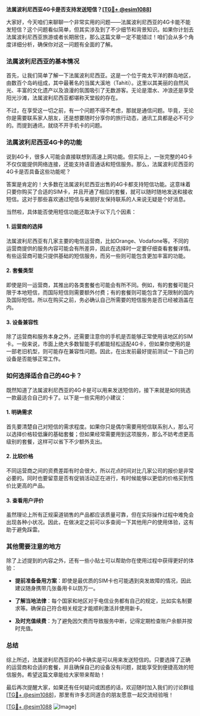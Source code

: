 **法属波利尼西亚4G卡是否支持发送短信？[[TG💪+ @esim1088](https://t.me/s/esim1088)]**

大家好，今天咱们来聊聊一个非常实用的问题——法属波利尼西亚的4G卡能不能发短信？这个问题看似简单，但其实涉及到了不少细节和背景知识。如果你计划去法属波利尼西亚旅游或者长期居住，那么这篇文章一定不能错过！咱们会从多个角度详细分析，确保你对这一问题有全面的了解。

### 法属波利尼西亚的基本情况

首先，让我们简单了解一下法属波利尼西亚。这是一个位于南太平洋的群岛地区，由数百个岛屿组成，其中最著名的当属大溪地（Tahiti）。这里以其美丽的自然风光、丰富的文化遗产以及浪漫的氛围吸引了无数游客。无论是潜水、冲浪还是享受阳光沙滩，法属波利尼西亚都堪称天堂般的存在。

不过，在享受这一切之前，有一个问题不得不考虑，那就是通信问题。毕竟，无论你是需要联系家人朋友，还是想要随时分享你的旅行动态，通讯工具都是必不可少的。而提到通讯，就绕不开手机卡的问题。

### 法属波利尼西亚4G卡的功能

说到4G卡，很多人可能会直接联想到高速上网功能。但实际上，一张完整的4G卡不仅仅能提供网络连接，还能支持语音通话和短信服务。那么，法属波利尼西亚的4G卡是否具备这些功能呢？

答案是肯定的！大多数在法属波利尼西亚出售的4G卡都支持短信功能。这意味着只要你购买了合适的SIM卡，并且开通了相应的套餐，就可以随时随地发送和接收短信。这对于那些喜欢通过短信与亲朋好友保持联系的人来说无疑是个好消息。

当然啦，具体能否使用短信功能还取决于以下几个因素：

#### 1. **运营商的选择**
法属波利尼西亚有几家主要的电信运营商，比如Orange、Vodafone等。不同的运营商提供的服务内容可能会有所差异，因此在选择时一定要仔细查看套餐详情。有些运营商可能只提供基础的短信服务，而另一些则可能包含更加丰富的功能。

#### 2. **套餐类型**
即使是同一运营商，其推出的各类套餐也可能会有所不同。例如，有的套餐可能只限于本地短信，而国际短信则需要额外付费；有的套餐则可能包含了无限制的国内及国际短信。所以在购买之前，务必确认自己所需要的短信服务是否已经被涵盖在内。

#### 3. **设备兼容性**
除了运营商和服务本身之外，还需要注意你的手机是否能够正常使用该地区的SIM卡。一般来说，市面上绝大多数智能手机都能轻松适配4G卡，但如果你使用的是一部老旧机型，则可能存在兼容性问题。因此，在出发前最好提前测试一下自己的设备是否能够正常工作。

### 如何选择适合自己的4G卡？

既然知道了法属波利尼西亚的4G卡是可以用来发送短信的，接下来就是如何挑选一款最适合自己的卡了。以下是一些实用的小建议：

#### 1. **明确需求**
首先要清楚自己对短信的需求程度。如果你只是偶尔需要用短信联系别人，那么可以选择价格较低廉的基础套餐；但如果经常需要用到这项服务，那么不妨考虑更高级别的套餐，这样可以省下不少额外支出。

#### 2. **比较价格**
不同运营商之间的资费差距有时会很大，所以花点时间对比几家公司的报价是非常必要的。同时也要留意是否有促销活动正在进行，有时候能够以更低的价格买到性价比更高的产品。

#### 3. **查看用户评价**
虽然理论上所有正规渠道销售的产品都应该质量可靠，但在实际操作过程中难免会出现各种小状况。因此，在做决定之前可以多查阅一下其他用户的使用体验，这有助于避免踩雷。

### 其他需要注意的地方

除了上述提到的内容之外，还有一些小贴士可以帮助你在使用过程中获得更好的体验：

- **提前准备备用方案**：即使是最优质的SIM卡也可能遇到突发故障的情况，因此建议随身携带几张备用卡以防万一。
  
- **了解当地法律**：每个国家和地区对于电信业务都有自己的规定，比如实名制要求等。确保自己符合相关规定才能顺利激活并使用新卡。

- **及时充值续费**：为了避免因欠费而导致服务中断，记得定期检查账户余额并按时充值。

### 总结

综上所述，法属波利尼西亚的4G卡确实是可以用来发送短信的。只要选择了正确的运营商和合适的套餐，并且确保自己的设备没有问题，就能享受到便捷高效的短信服务。希望这篇文章能给大家带来帮助！

最后再次提醒大家，如果还有任何疑问或困惑的话，欢迎随时加入我们的讨论群组[[TG💪+ @esim1088](https://t.me/s/esim1088)]，那里有许多志同道合的朋友愿意一起交流经验哦！

[[TG💪+ @esim1088](https://t.me/s/esim1088) ![Image](https://i.postimg.cc/4NQfJmqS/Snipaste-2025-05-13-00-14-12.png)]